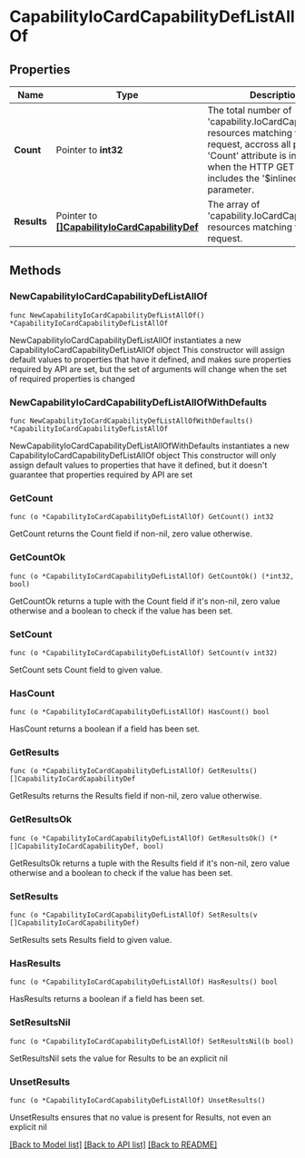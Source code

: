 # CapabilityIoCardCapabilityDefListAllOf

## Properties

Name | Type | Description | Notes
------------ | ------------- | ------------- | -------------
**Count** | Pointer to **int32** | The total number of &#39;capability.IoCardCapabilityDef&#39; resources matching the request, accross all pages. The &#39;Count&#39; attribute is included when the HTTP GET request includes the &#39;$inlinecount&#39; parameter. | [optional] 
**Results** | Pointer to [**[]CapabilityIoCardCapabilityDef**](capability.IoCardCapabilityDef.md) | The array of &#39;capability.IoCardCapabilityDef&#39; resources matching the request. | [optional] 

## Methods

### NewCapabilityIoCardCapabilityDefListAllOf

`func NewCapabilityIoCardCapabilityDefListAllOf() *CapabilityIoCardCapabilityDefListAllOf`

NewCapabilityIoCardCapabilityDefListAllOf instantiates a new CapabilityIoCardCapabilityDefListAllOf object
This constructor will assign default values to properties that have it defined,
and makes sure properties required by API are set, but the set of arguments
will change when the set of required properties is changed

### NewCapabilityIoCardCapabilityDefListAllOfWithDefaults

`func NewCapabilityIoCardCapabilityDefListAllOfWithDefaults() *CapabilityIoCardCapabilityDefListAllOf`

NewCapabilityIoCardCapabilityDefListAllOfWithDefaults instantiates a new CapabilityIoCardCapabilityDefListAllOf object
This constructor will only assign default values to properties that have it defined,
but it doesn't guarantee that properties required by API are set

### GetCount

`func (o *CapabilityIoCardCapabilityDefListAllOf) GetCount() int32`

GetCount returns the Count field if non-nil, zero value otherwise.

### GetCountOk

`func (o *CapabilityIoCardCapabilityDefListAllOf) GetCountOk() (*int32, bool)`

GetCountOk returns a tuple with the Count field if it's non-nil, zero value otherwise
and a boolean to check if the value has been set.

### SetCount

`func (o *CapabilityIoCardCapabilityDefListAllOf) SetCount(v int32)`

SetCount sets Count field to given value.

### HasCount

`func (o *CapabilityIoCardCapabilityDefListAllOf) HasCount() bool`

HasCount returns a boolean if a field has been set.

### GetResults

`func (o *CapabilityIoCardCapabilityDefListAllOf) GetResults() []CapabilityIoCardCapabilityDef`

GetResults returns the Results field if non-nil, zero value otherwise.

### GetResultsOk

`func (o *CapabilityIoCardCapabilityDefListAllOf) GetResultsOk() (*[]CapabilityIoCardCapabilityDef, bool)`

GetResultsOk returns a tuple with the Results field if it's non-nil, zero value otherwise
and a boolean to check if the value has been set.

### SetResults

`func (o *CapabilityIoCardCapabilityDefListAllOf) SetResults(v []CapabilityIoCardCapabilityDef)`

SetResults sets Results field to given value.

### HasResults

`func (o *CapabilityIoCardCapabilityDefListAllOf) HasResults() bool`

HasResults returns a boolean if a field has been set.

### SetResultsNil

`func (o *CapabilityIoCardCapabilityDefListAllOf) SetResultsNil(b bool)`

 SetResultsNil sets the value for Results to be an explicit nil

### UnsetResults
`func (o *CapabilityIoCardCapabilityDefListAllOf) UnsetResults()`

UnsetResults ensures that no value is present for Results, not even an explicit nil

[[Back to Model list]](../README.md#documentation-for-models) [[Back to API list]](../README.md#documentation-for-api-endpoints) [[Back to README]](../README.md)



